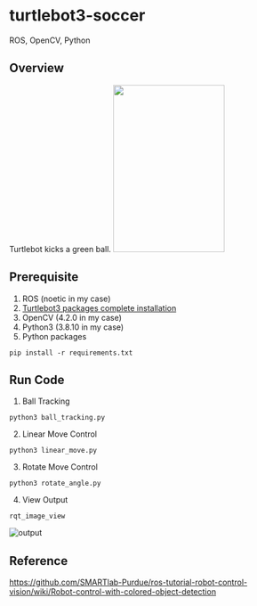 # turtlebot3-soccer
ROS, OpenCV, Python

## Overview
Turtlebot kicks a green ball.
<img src="images/soccer.gif" width="200" height="300" />
## Prerequisite
1. ROS (noetic in my case)
2. [Turtlebot3 packages complete installation](https://github.com/ROBOTIS-GIT/turtlebot3)
3. OpenCV (4.2.0 in my case)
4. Python3 (3.8.10 in my case)
4. Python packages
```
pip install -r requirements.txt
```

## Run Code
1. Ball Tracking
```
python3 ball_tracking.py
```
2. Linear Move Control
```
python3 linear_move.py
```
3. Rotate Move Control
```
python3 rotate_angle.py
```
4. View Output
```
rqt_image_view
```
![output](images/output.gif)

## Reference
https://github.com/SMARTlab-Purdue/ros-tutorial-robot-control-vision/wiki/Robot-control-with-colored-object-detection
 
